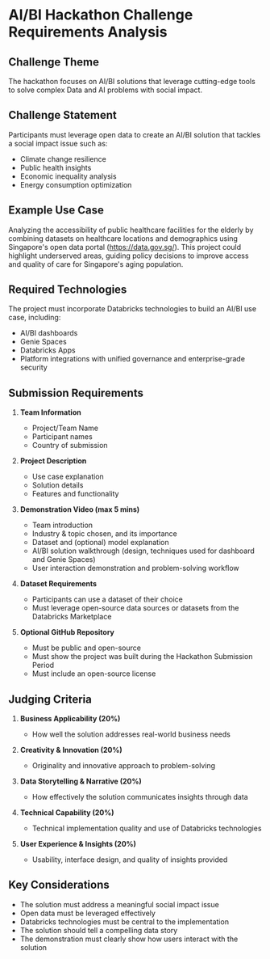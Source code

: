 # AI/BI Hackathon Challenge Requirements Analysis

## Challenge Theme
The hackathon focuses on AI/BI solutions that leverage cutting-edge tools to solve complex Data and AI problems with social impact.

## Challenge Statement
Participants must leverage open data to create an AI/BI solution that tackles a social impact issue such as:
- Climate change resilience
- Public health insights
- Economic inequality analysis
- Energy consumption optimization

## Example Use Case
Analyzing the accessibility of public healthcare facilities for the elderly by combining datasets on healthcare locations and demographics using Singapore's open data portal (https://data.gov.sg/). This project could highlight underserved areas, guiding policy decisions to improve access and quality of care for Singapore's aging population.

## Required Technologies
The project must incorporate Databricks technologies to build an AI/BI use case, including:
- AI/BI dashboards
- Genie Spaces
- Databricks Apps
- Platform integrations with unified governance and enterprise-grade security

## Submission Requirements
1. **Team Information**
   - Project/Team Name
   - Participant names
   - Country of submission

2. **Project Description**
   - Use case explanation
   - Solution details
   - Features and functionality

3. **Demonstration Video (max 5 mins)**
   - Team introduction
   - Industry & topic chosen, and its importance
   - Dataset and (optional) model explanation
   - AI/BI solution walkthrough (design, techniques used for dashboard and Genie Spaces)
   - User interaction demonstration and problem-solving workflow

4. **Dataset Requirements**
   - Participants can use a dataset of their choice
   - Must leverage open-source data sources or datasets from the Databricks Marketplace

5. **Optional GitHub Repository**
   - Must be public and open-source
   - Must show the project was built during the Hackathon Submission Period
   - Must include an open-source license

## Judging Criteria
1. **Business Applicability (20%)**
   - How well the solution addresses real-world business needs

2. **Creativity & Innovation (20%)**
   - Originality and innovative approach to problem-solving

3. **Data Storytelling & Narrative (20%)**
   - How effectively the solution communicates insights through data

4. **Technical Capability (20%)**
   - Technical implementation quality and use of Databricks technologies

5. **User Experience & Insights (20%)**
   - Usability, interface design, and quality of insights provided

## Key Considerations
- The solution must address a meaningful social impact issue
- Open data must be leveraged effectively
- Databricks technologies must be central to the implementation
- The solution should tell a compelling data story
- The demonstration must clearly show how users interact with the solution
